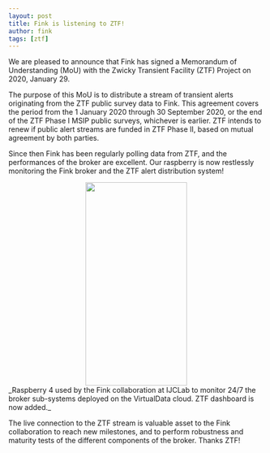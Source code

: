 ```yaml
---
layout: post
title: Fink is listening to ZTF!
author: fink
tags: [ztf]
---
```


We are pleased to announce that Fink has signed a Memorandum of Understanding (MoU) with the Zwicky Transient Facility (ZTF) Project on 2020, January 29.
<!--more-->

The purpose of this MoU is to distribute a stream of transient alerts originating from the ZTF public survey data to Fink. This agreement covers the period from the 1 January 2020 through 30 September 2020, or the end of the ZTF Phase I MSIP public surveys, whichever is earlier.
ZTF intends to renew if public alert streams are funded in ZTF Phase II, based on mutual agreement by both parties.

Since then Fink has been regularly polling data from ZTF, and the performances of the broker are excellent. Our raspberry is now restlessly monitoring the Fink broker and the ZTF alert distribution system!

<img src="{{site.url}}/assets/img/raspberry-monitoring.jpg" width="200" height="400" style="display: block; margin: auto;" />
_Raspberry 4 used by the Fink collaboration at IJCLab to monitor 24/7 the broker sub-systems deployed on the VirtualData cloud. ZTF dashboard is now added._

The live connection to the ZTF stream is valuable asset to the Fink collaboration to reach new milestones, and to perform robustness and maturity tests of the different components of the broker. Thanks ZTF!
